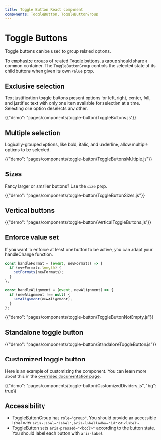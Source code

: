 ```yaml
---
title: Toggle Button React component
components: ToggleButton, ToggleButtonGroup
---
```


# Toggle Buttons

<p class="description">Toggle buttons can be used to group related options.</p>

To emphasize groups of related [Toggle buttons](https://material.io/components/buttons#toggle-button),
a group should share a common container.
The `ToggleButtonGroup` controls the selected state of its child buttons when given its own `value` prop.

## Exclusive selection

Text justification toggle buttons present options for left, right, center, full, and justified text with only one item available for selection at a time.
Selecting one option deselects any other.

{{"demo": "pages/components/toggle-button/ToggleButtons.js"}}

## Multiple selection

Logically-grouped options, like bold, italic, and underline, allow multiple options to be selected.

{{"demo": "pages/components/toggle-button/ToggleButtonsMultiple.js"}}

## Sizes

Fancy larger or smaller buttons? Use the `size` prop.

{{"demo": "pages/components/toggle-button/ToggleButtonSizes.js"}}

## Vertical buttons

{{"demo": "pages/components/toggle-button/VerticalToggleButtons.js"}}

## Enforce value set

If you want to enforce at least one button to be active, you can adapt your handleChange
function.

```jsx
const handleFormat = (event, newFormats) => {
  if (newFormats.length) {
    setFormats(newFormats);
  }
};

const handleAlignment = (event, newAlignment) => {
  if (newAlignment !== null) {
    setAlignment(newAlignment);
  }
};
```

{{"demo": "pages/components/toggle-button/ToggleButtonNotEmpty.js"}}

## Standalone toggle button

{{"demo": "pages/components/toggle-button/StandaloneToggleButton.js"}}

## Customized toggle button

Here is an example of customizing the component. You can learn more about this in the
[overrides documentation page](/customization/components/).

{{"demo": "pages/components/toggle-button/CustomizedDividers.js", "bg": true}}

## Accessibility

- ToggleButtonGroup has `role="group"`. You should provide an accessible label with `aria-label="label"`, `aria-labelledby="id"` or `<label>`.
- ToggleButton sets `aria-pressed="<bool>"` according to the button state. You should label each button with `aria-label`.
